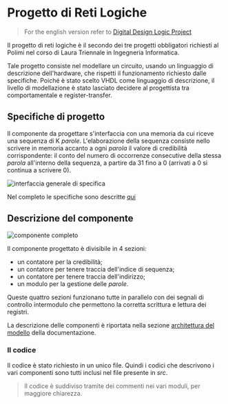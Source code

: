 # Progetto di Reti Logiche

> For the english version refer to [Digital Design Logic Project](./en/README.md)

Il progetto di reti logiche è il secondo dei tre progetti obbligatori richiesti al Polimi nel corso di Laura Triennale in Ingegneria Informatica.

Tale progetto consiste nel modellare un circuito, usando un linguaggio di descrizione dell'hardware, che rispetti il funzionamento richiesto dalle specifiche.
Poiché è stato scelto VHDL come linguaggio di descrizione, il livello di modellazione è stato lasciato decidere al progettista tra comportamentale e register-transfer.

## Specifiche di progetto

Il componente da progettare s'interfaccia con una memoria da cui riceve una sequenza di K _parole_. L'elaborazione della sequenza consiste nello scrivere in memoria accanto a ogni _parola_ il valore di credibilità corrispondente: il conto del numero di occorrenze consecutive della stessa _parola_ all'interno della sequenza, a partire da 31 fino a 0 (arrivati a 0 si continua a scrivere 0).
  
![interfaccia generale di specifica](./images/General_Schematic)

Nel completo le specifiche sono descritte [qui](./specifications/PFRL_Specifica_23_24_V_22_12_2023.pdf)

## Descrizione del componente

![componente completo](./images/Project_Schematic)

Il componente progettato è divisibile in 4 sezioni:

- un contatore per la credibilità;
- un contatore per tenere traccia dell'indice di sequenza;
- un contatore per tenere traccia dell'indirizzo;
- un modulo per la gestione delle _parole_.

Queste quattro sezioni funzionano tutte in parallelo con dei segnali di controllo intermodulo che permettono la corretta scrittura e lettura dei registri.

La descrizione delle componenti è riportata nella sezione [architettura del modello](./docs/Project_Report_10807746.pdf) della documentazione.

### Il codice

Il codice è stato richiesto in un unico file. Quindi i codici che descrivono i vari componenti sono tutti inclusi nel file presente in _src_.

> Il codice è suddiviso tramite dei commenti nei vari moduli, per maggiore chiarezza.
